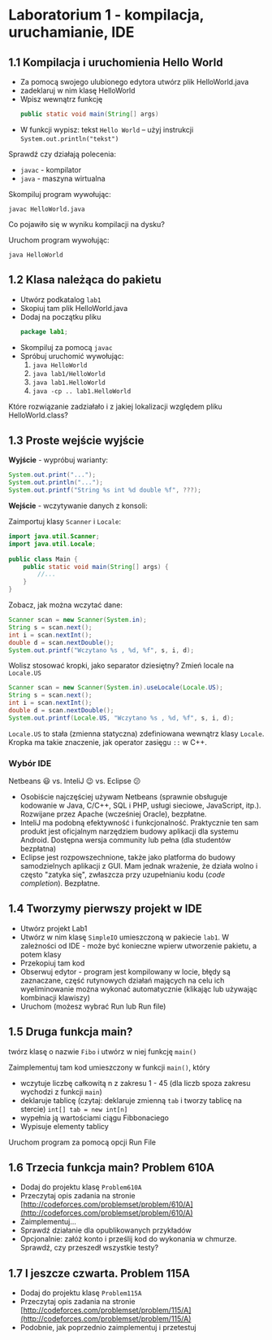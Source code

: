 # Laboratorium 1 - kompilacja, uruchamianie, IDE

## 1.1 Kompilacja i uruchomienia Hello World

- Za pomocą swojego ulubionego edytora utwórz plik HelloWorld.java
- zadeklaruj w nim klasę HelloWorld
- Wpisz wewnątrz funkcję
  ```java
  public static void main(String[] args)
  ```
- W funkcji wypisz: tekst `Hello World` – użyj instrukcji `System.out.println("tekst")`

Sprawdź czy działają polecenia:

- `javac` - kompilator
- `java` - maszyna wirtualna

Skompiluj program wywołując:

```
javac HelloWorld.java
```

Co pojawiło się w wyniku kompilacji na dysku?

Uruchom program wywołując:

```
java HelloWorld
```

## 1.2 Klasa należąca do pakietu

- Utwórz podkatalog `lab1`
- Skopiuj tam plik HelloWorld.java
- Dodaj na początku pliku
  ```java
  package lab1;
  ```
- Skompiluj za pomocą `javac`
- Spróbuj uruchomić wywołując:
  1. `java HelloWorld`
  2. `java lab1/HelloWorld`
  3. `java lab1.HelloWorld`
  4. `java -cp .. lab1.HelloWorld`

Które rozwiązanie zadziałało i z jakiej lokalizacji względem pliku HelloWorld.class?

## 1.3 Proste wejście wyjście

**Wyjście** - wypróbuj warianty:

```java
System.out.print("...");
System.out.println("...");
System.out.printf("String %s int %d double %f", ???);
```

**Wejście** - wczytywanie danych z konsoli:

Zaimportuj klasy `Scanner` i `Locale`:

```java
import java.util.Scanner;
import java.util.Locale;
 
public class Main {
    public static void main(String[] args) {
        //...
    }
}
```

Zobacz, jak można wczytać dane:

```java
Scanner scan = new Scanner(System.in);
String s = scan.next();
int i = scan.nextInt();
double d = scan.nextDouble();
System.out.printf("Wczytano %s , %d, %f", s, i, d);
```

Wolisz stosować kropki, jako separator dziesiętny? Zmień locale na `Locale.US`

```java
Scanner scan = new Scanner(System.in).useLocale(Locale.US);
String s = scan.next();
int i = scan.nextInt();
double d = scan.nextDouble();
System.out.printf(Locale.US, "Wczytano %s , %d, %f", s, i, d);
```

`Locale.US` to stała (zmienna statyczna) zdefiniowana wewnątrz klasy `Locale`. Kropka ma takie znaczenie, jak operator zasięgu `::` w C++.

### Wybór IDE

Netbeans :smiley: vs. InteliJ :wink: vs. Eclipse :confused:

- Osobiście najczęściej używam Netbeans (sprawnie obsługuje kodowanie w Java, C/C++, SQL i PHP, usługi sieciowe, JavaScript, itp.). Rozwijane przez Apache (wcześniej Oracle), bezpłatne.
- InteliJ ma podobną efektywność i funkcjonalność. Praktycznie ten sam produkt jest oficjalnym narzędziem budowy aplikacji dla systemu Android. Dostępna wersja community lub pełna (dla studentów bezpłatna)
- Eclipse jest rozpowszechnione, także jako platforma do budowy samodzielnych aplikacji z GUI. Mam jednak wrażenie, że działa wolno i często "zatyka się", zwłaszcza przy uzupełnianiu kodu (*code completion*). Bezpłatne.

## 1.4 Tworzymy pierwszy projekt w IDE

- Utwórz projekt Lab1
- Utwórz w nim klasę `SimpleIO` umieszczoną w pakiecie `lab1`. W zależności od IDE - może być konieczne wpierw utworzenie pakietu, a potem klasy
- Przekopiuj tam kod
- Obserwuj edytor - program jest kompilowany w locie, błędy są zaznaczane, część rutynowych działań mających na celu ich wyeliminowanie można wykonać automatycznie (klikając lub używając kombinacji klawiszy)
- Uruchom (możesz wybrać Run lub Run file)

## 1.5 Druga funkcja main?

twórz klasę o nazwie `Fibo` i utwórz w niej funkcję `main()`

Zaimplementuj tam kod umieszczony w funkcji `main()`, który

- wczytuje liczbę całkowitą n z zakresu 1 - 45 (dla liczb spoza zakresu wychodzi z funkcji `main`)
- deklaruje tablicę (czytaj: deklaruje zmienną `tab` i tworzy tablicę na stercie) `int[] tab = new int[n]`
- wypełnia ją wartościami ciągu Fibbonaciego
- Wypisuje elementy tablicy

Uruchom program za pomocą opcji Run File

## 1.6 Trzecia funkcja main? Problem 610A

- Dodaj do projektu klasę `Problem610A`
- Przeczytaj opis zadania na stronie [http://codeforces.com/problemset/problem/610/A](http://codeforces.com/problemset/problem/610/A)
- Zaimplementuj...
- Sprawdź działanie dla opublikowanych przykładów
- Opcjonalnie: załóż konto i prześlij kod do wykonania w chmurze. Sprawdź, czy przeszedł wszystkie testy?

## 1.7 I jeszcze czwarta. Problem 115A

- Dodaj do projektu klasę `Problem115A`
- Przeczytaj opis zadania na stronie [http://codeforces.com/problemset/problem/115/A](http://codeforces.com/problemset/problem/115/A)
- Podobnie, jak poprzednio zaimplementuj i przetestuj
